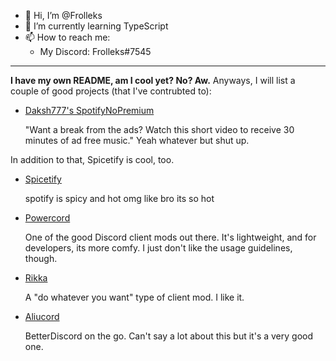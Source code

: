 - 👋 Hi, I’m @Frolleks
- 🌱 I’m currently learning TypeScript
- 📫 How to reach me:
  - My Discord: Frolleks#7545
___
**I have my own README, am I cool yet? No? Aw.** Anyways, I will list a couple of good projects (that I've contrubted to):
- [Daksh777's SpotifyNoPremium](https://github.com/Daksh777/SpotifyNoPremium)
  
  "Want a break from the ads? Watch this short video to receive 30 minutes of ad free music." Yeah whatever but shut up.

In addition to that, Spicetify is cool, too.

- [Spicetify](https://spicetify.app)
  
  spotify is spicy and hot omg like bro its so hot

- [Powercord](https://powercord.dev)
  
  One of the good Discord client mods out there. It's lightweight, and for developers, its more comfy. I just don't like the usage guidelines, though.

- [Rikka](https://github.com/rikka-org/Rikka)
 
  A "do whatever you want" type of client mod. I like it.

- [Aliucord](https://github.com/Aliucord/Aliucord)

  BetterDiscord on the go. Can't say a lot about this but it's a very good one.




